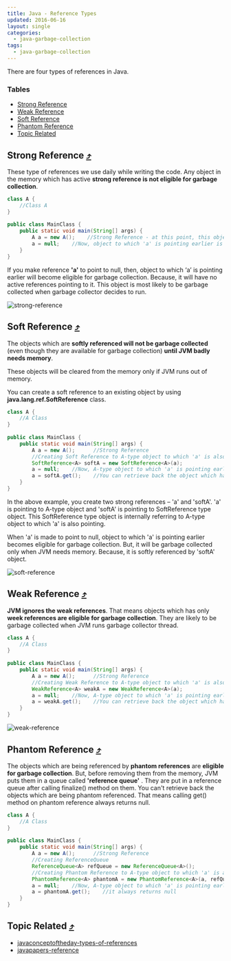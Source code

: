 ```yaml
---
title: Java - Reference Types
updated: 2016-06-16
layout: single
categories:
  - java-garbage-collection
tags:
  - java-garbage-collection
---
```


There are four types of references in Java.

### Tables

* [Strong Reference](#strong-reference-10548tables)
* [Weak Reference](#weak-reference-10548tables)
* [Soft Reference](#soft-reference-10548tables)
* [Phantom Reference](#phantom-reference-10548tables)
* [Topic Related](#topic-related-10548tables)

## Strong Reference [&#10548;](#tables)

These type of references we use daily while writing the code. Any object in the memory which has active **strong reference is not eligible for garbage collection**.

```java
class A {
    //Class A
}
 
public class MainClass {
    public static void main(String[] args) {
        A a = new A();    //Strong Reference - at this point, this object can't be garbage collected
        a = null;    //Now, object to which 'a' is pointing earlier is eligible for garbage collection.
    }
}
```

If you make reference **'a'** to point to null, then, object to which ‘a’ is pointing earlier will become eligible for garbage collection. Because, it will have no active references pointing to it. This object is most likely to be garbage collected when garbage collector decides to run.

![strong-reference](http://javaconceptoftheday.com/wp-content/uploads/2015/02/StrongReference.png)

## Soft Reference [&#10548;](#tables)

The objects which are **softly referenced will not be garbage collected** (even though they are available for garbage collection) **until JVM badly needs memory**.

These objects will be cleared from the memory only if JVM runs out of memory.

You can create a soft reference to an existing object by using **java.lang.ref.SoftReference** class. 

```java
class A {
    //A Class
}
 
public class MainClass {
    public static void main(String[] args) {
        A a = new A();      //Strong Reference
        //Creating Soft Reference to A-type object to which 'a' is also pointing
        SoftReference<A> softA = new SoftReference<A>(a);
        a = null;    //Now, A-type object to which 'a' is pointing earlier is eligible for garbage collection. But, it will be garbage collected only when JVM needs memory.
        a = softA.get();    //You can retrieve back the object which has been softly referenced
    }
}
```

In the above example, you create two strong references – 'a' and 'softA'. 'a' is pointing to A-type object and 'softA' is pointing to SoftReference type object. This SoftReference type object is internally referring to A-type object to which 'a' is also pointing.

When 'a' is made to point to null, object to which 'a' is pointing earlier becomes eligible for garbage collection. But, it will be garbage collected only when JVM needs memory. Because, it is softly referenced by 'softA' object.

![soft-reference](http://javaconceptoftheday.com/wp-content/uploads/2015/02/SoftReference.png)

## Weak Reference [&#10548;](#tables)

**JVM ignores the weak references**. That means objects which has only **week references are eligible for garbage collection**. They are likely to be garbage collected when JVM runs garbage collector thread.

```java
class A {
    //A Class
}
 
public class MainClass {
    public static void main(String[] args) {
        A a = new A();      //Strong Reference
        //Creating Weak Reference to A-type object to which 'a' is also pointing.
        WeakReference<A> weakA = new WeakReference<A>(a);
        a = null;    //Now, A-type object to which 'a' is pointing earlier is available for garbage collection.
        a = weakA.get();    //You can retrieve back the object which has been weakly referenced.
    }
}
```

![weak-reference](http://javaconceptoftheday.com/wp-content/uploads/2015/02/WeakReference.png)

## Phantom Reference [&#10548;](#tables)

The objects which are being referenced by **phantom references** are **eligible for garbage collection**. But, before removing them from the memory, JVM puts them in a queue called **'reference queue'** . They are put in a reference queue after calling finalize() method on them. You can't retrieve back the objects which are being phantom referenced. That means calling get() method on phantom reference always returns null.

```java
class A {
    //A Class
}
 
public class MainClass {
    public static void main(String[] args) {
        A a = new A();      //Strong Reference
        //Creating ReferenceQueue
        ReferenceQueue<A> refQueue = new ReferenceQueue<A>();
        //Creating Phantom Reference to A-type object to which 'a' is also pointing
        PhantomReference<A> phantomA = new PhantomReference<A>(a, refQueue);
        a = null;    //Now, A-type object to which 'a' is pointing earlier is available for garbage collection. But, this object is kept in 'refQueue' before removing it from the memory.
        a = phantomA.get();    //it always returns null
    }
}
```

## Topic Related [&#10548;](#tables)

* [javaconceptoftheday-types-of-references](http://javaconceptoftheday.com/types-of-references-in-java-strong-soft-weak-and-phantom/)
* [javapapers-reference](http://javapapers.com/core-java/java-weak-reference/)